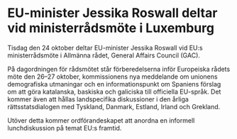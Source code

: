# EU-minister Jessika Roswall deltar vid ministerrådsmöte i Luxemburg

Tisdag den 24 oktober deltar EU-minister Jessika Roswall vid EU:s ministerrådsmöte i Allmänna rådet, General Affairs Council (GAC).

På dagordningen för rådsmötet står förberedelserna inför Europeiska rådets möte den 26–27 oktober, kommissionens nya meddelande om unionens demografiska utmaningar och en informationspunkt om Spaniens förslag om att göra katalanska, baskiska och galiciska till officiella EU-språk. Det kommer även att hållas landspecifika diskussioner i den årliga rättsstatsdialogen med Tyskland, Danmark, Estland, Irland och Grekland.

Utöver detta kommer ordförandeskapet att anordna en informell lunchdiskussion på temat EU:s framtid.
